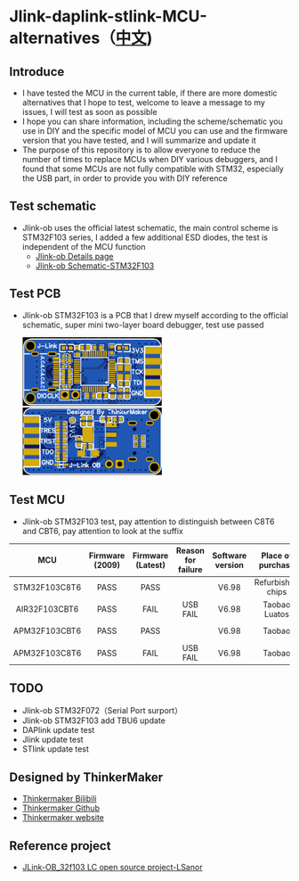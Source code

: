 # Jlink-daplink-stlink-MCU-alternatives（[中文](/README_zh.md))

## Introduce

- I have tested the MCU in the current table, if there are more domestic alternatives that I hope to test, welcome to leave a message to my issues, I will test as soon as possible
- I hope you can share information, including the scheme/schematic you use in DIY and the specific model of MCU you can use and the firmware version that you have tested, and I will summarize and update it
- The purpose of this repository is to allow everyone to reduce the number of times to replace MCUs when DIY various debuggers, and I found that some MCUs are not fully compatible with STM32, especially the USB part, in order to provide you with DIY reference

## Test schematic

- Jlink-ob uses the official latest schematic, the main control scheme is STM32F103 series, I added a few additional ESD diodes, the test is independent of the MCU function
  - [Jlink-ob Details page](https://www.segger.com/products/debug-probes/j-link/models/j-link-ob/)
  - [Jlink-ob Schematic-STM32F103](https://www.segger.com/downloads/jlink/UM08023_JLinkOBSTM32F103.pdf)

## Test PCB

- Jlink-ob STM32F103 is a PCB that I drew myself according to the official schematic, super mini two-layer board debugger, test use passed

  <img src="https://raw.githubusercontent.com/LiveQiu/Jlink-daplink-stlink-MCU-alternatives/main/img/jlink-ob-tkmk-top.png" width="250px" />
  <img src="https://raw.githubusercontent.com/LiveQiu/Jlink-daplink-stlink-MCU-alternatives/main/img/jlink-ob-tkmk-bottom.png" width="250px" />

## Test MCU

- Jlink-ob STM32F103 test, pay attention to distinguish between C8T6 and CBT6, pay attention to look at the suffix

|      MCU      | Firmware (2009) | Firmware (Latest) | Reason for failure | Software version | Place of purchase |  Price  | Recommend |
| :-----------: | :-------------: | :---------------: | :----------------: | :--------------: | :---------------: | :-----: | :-------: |
| STM32F103C8T6 |      PASS       |       PASS        |                    |      V6.98       | Refurbished chips | 4-5 CNY |     √     |
| AIR32F103CBT6 |      PASS       |       FAIL        |      USB FAIL      |      V6.98       |   Taobao Luatos   | 4.8 CNY |     ×     |
| APM32F103CBT6 |      PASS       |       PASS        |                    |      V6.98       |      Taobao       | 3.5 CNY |     √     |
| APM32F103C8T6 |      PASS       |       FAIL        |      USB FAIL      |      V6.98       |      Taobao       | 3.5 CNY |     ×     |

## TODO

- Jlink-ob STM32F072（Serial Port surport）
- Jlink-ob STM32F103 add TBU6 update
- DAPlink update test
- Jlink update test
- STlink update test

## Designed by ThinkerMaker

- [Thinkermaker Bilibili](https://space.bilibili.com/11945069)
- [Thinkermaker Github](https://github.com/LiveQiu)
- [Thinkermaker website](https://thinkermaker.xyz)

## Reference project

- [JLink-OB_32f103 LC open source project-LSanor](https://oshwhub.com/LSanor/jlink-ob_32f103)